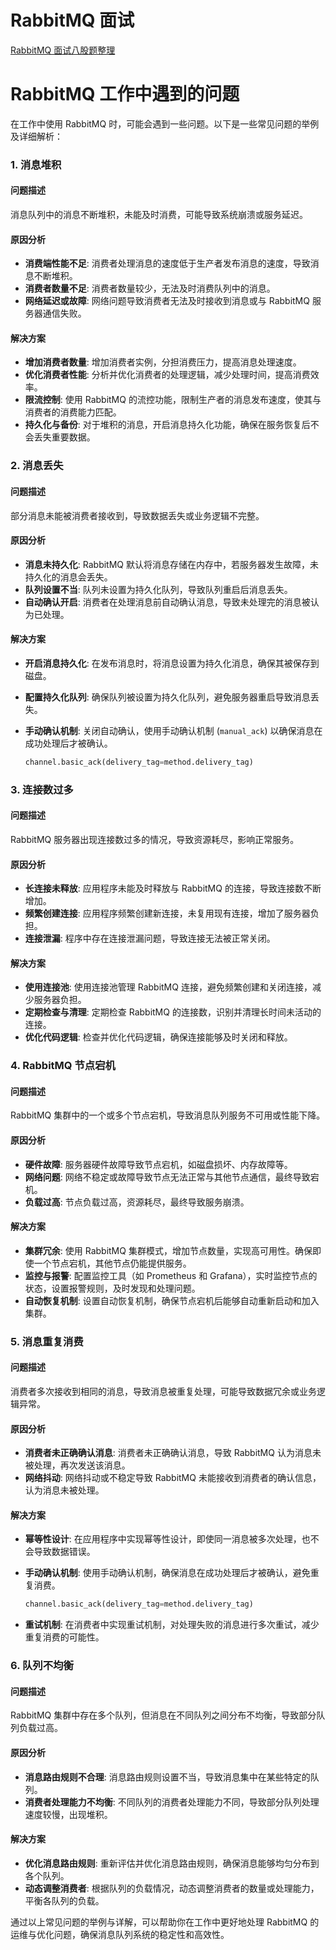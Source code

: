 # RabbitMQ 面试

[RabbitMQ 面试八股题整理](https://blog.csdn.net/sluck_0430/article/details/136266002)

# RabbitMQ 工作中遇到的问题

在工作中使用 RabbitMQ 时，可能会遇到一些问题。以下是一些常见问题的举例及详细解析：

### 1. **消息堆积**

#### **问题描述**
消息队列中的消息不断堆积，未能及时消费，可能导致系统崩溃或服务延迟。

#### **原因分析**
- **消费端性能不足**: 消费者处理消息的速度低于生产者发布消息的速度，导致消息不断堆积。
- **消费者数量不足**: 消费者数量较少，无法及时消费队列中的消息。
- **网络延迟或故障**: 网络问题导致消费者无法及时接收到消息或与 RabbitMQ 服务器通信失败。

#### **解决方案**
- **增加消费者数量**: 增加消费者实例，分担消费压力，提高消息处理速度。
- **优化消费者性能**: 分析并优化消费者的处理逻辑，减少处理时间，提高消费效率。
- **限流控制**: 使用 RabbitMQ 的流控功能，限制生产者的消息发布速度，使其与消费者的消费能力匹配。
- **持久化与备份**: 对于堆积的消息，开启消息持久化功能，确保在服务恢复后不会丢失重要数据。

### 2. **消息丢失**

#### **问题描述**
部分消息未能被消费者接收到，导致数据丢失或业务逻辑不完整。

#### **原因分析**
- **消息未持久化**: RabbitMQ 默认将消息存储在内存中，若服务器发生故障，未持久化的消息会丢失。
- **队列设置不当**: 队列未设置为持久化队列，导致队列重启后消息丢失。
- **自动确认开启**: 消费者在处理消息前自动确认消息，导致未处理完的消息被认为已处理。

#### **解决方案**
- **开启消息持久化**: 在发布消息时，将消息设置为持久化消息，确保其被保存到磁盘。
- **配置持久化队列**: 确保队列被设置为持久化队列，避免服务器重启导致消息丢失。
- **手动确认机制**: 关闭自动确认，使用手动确认机制 (`manual_ack`) 以确保消息在成功处理后才被确认。
  
  ```python
  channel.basic_ack(delivery_tag=method.delivery_tag)
  ```

### 3. **连接数过多**

#### **问题描述**
RabbitMQ 服务器出现连接数过多的情况，导致资源耗尽，影响正常服务。

#### **原因分析**
- **长连接未释放**: 应用程序未能及时释放与 RabbitMQ 的连接，导致连接数不断增加。
- **频繁创建连接**: 应用程序频繁创建新连接，未复用现有连接，增加了服务器负担。
- **连接泄漏**: 程序中存在连接泄漏问题，导致连接无法被正常关闭。

#### **解决方案**
- **使用连接池**: 使用连接池管理 RabbitMQ 连接，避免频繁创建和关闭连接，减少服务器负担。
- **定期检查与清理**: 定期检查 RabbitMQ 的连接数，识别并清理长时间未活动的连接。
- **优化代码逻辑**: 检查并优化代码逻辑，确保连接能够及时关闭和释放。

### 4. **RabbitMQ 节点宕机**

#### **问题描述**
RabbitMQ 集群中的一个或多个节点宕机，导致消息队列服务不可用或性能下降。

#### **原因分析**
- **硬件故障**: 服务器硬件故障导致节点宕机，如磁盘损坏、内存故障等。
- **网络问题**: 网络不稳定或故障导致节点无法正常与其他节点通信，最终导致宕机。
- **负载过高**: 节点负载过高，资源耗尽，最终导致服务崩溃。

#### **解决方案**
- **集群冗余**: 使用 RabbitMQ 集群模式，增加节点数量，实现高可用性。确保即使一个节点宕机，其他节点仍能提供服务。
- **监控与报警**: 配置监控工具（如 Prometheus 和 Grafana），实时监控节点的状态，设置报警规则，及时发现和处理问题。
- **自动恢复机制**: 设置自动恢复机制，确保节点宕机后能够自动重新启动和加入集群。

### 5. **消息重复消费**

#### **问题描述**
消费者多次接收到相同的消息，导致消息被重复处理，可能导致数据冗余或业务逻辑异常。

#### **原因分析**
- **消费者未正确确认消息**: 消费者未正确确认消息，导致 RabbitMQ 认为消息未被处理，再次发送该消息。
- **网络抖动**: 网络抖动或不稳定导致 RabbitMQ 未能接收到消费者的确认信息，认为消息未被处理。

#### **解决方案**
- **幂等性设计**: 在应用程序中实现幂等性设计，即使同一消息被多次处理，也不会导致数据错误。
- **手动确认机制**: 使用手动确认机制，确保消息在成功处理后才被确认，避免重复消费。

  ```python
  channel.basic_ack(delivery_tag=method.delivery_tag)
  ```

- **重试机制**: 在消费者中实现重试机制，对处理失败的消息进行多次重试，减少重复消费的可能性。

### 6. **队列不均衡**

#### **问题描述**
RabbitMQ 集群中存在多个队列，但消息在不同队列之间分布不均衡，导致部分队列负载过高。

#### **原因分析**
- **消息路由规则不合理**: 消息路由规则设置不当，导致消息集中在某些特定的队列。
- **消费者处理能力不均衡**: 不同队列的消费者处理能力不同，导致部分队列处理速度较慢，出现堆积。

#### **解决方案**
- **优化消息路由规则**: 重新评估并优化消息路由规则，确保消息能够均匀分布到各个队列。
- **动态调整消费者**: 根据队列的负载情况，动态调整消费者的数量或处理能力，平衡各队列的负载。

通过以上常见问题的举例与详解，可以帮助你在工作中更好地处理 RabbitMQ 的运维与优化问题，确保消息队列系统的稳定性和高效性。